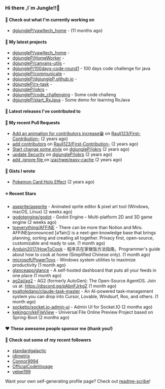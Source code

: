 ### Hi there ,I`m Jungle!!👋

#### 👷 Check out what I'm currently working on

- [dgjungleP/yawltech_home](https://github.com/dgjungleP/yawltech_home) -  (11 months ago)

#### 🌱 My latest projects

- [dgjungleP/yawltech_home](https://github.com/dgjungleP/yawltech_home) - 
- [dgjungleP/HomeWorker](https://github.com/dgjungleP/HomeWorker) - 
- [dgjungleP/canvans-utils](https://github.com/dgjungleP/canvans-utils) - 
- [dgjungleP/100days-code-round1](https://github.com/dgjungleP/100days-code-round1) - 100 days code challenge for java
- [dgjungleP/communicate](https://github.com/dgjungleP/communicate) - 
- [dgjungleP/dgjungleP.github.io](https://github.com/dgjungleP/dgjungleP.github.io) - 
- [dgjungleP/rx-task](https://github.com/dgjungleP/rx-task) - 
- [dgjungleP/jokrs](https://github.com/dgjungleP/jokrs) - 
- [dgjungleP/code_challenging](https://github.com/dgjungleP/code_challenging) - Some code challeng
- [dgjungleP/start_RxJava](https://github.com/dgjungleP/start_RxJava) - Some demo for learning RxJava

#### 🔭 Latest releases I've contributed to


#### 🔨 My recent Pull Requests

- [Add  an animation for contributors increase😁](https://github.com/Raulj123/First-Contribution-/pull/4) on [Raulj123/First-Contribution-](https://github.com/Raulj123/First-Contribution-) (2 years ago)
- [add contributors](https://github.com/Raulj123/First-Contribution-/pull/3) on [Raulj123/First-Contribution-](https://github.com/Raulj123/First-Contribution-) (2 years ago)
- [Start change some style](https://github.com/dgjungleP/jokrs/pull/2) on [dgjungleP/jokrs](https://github.com/dgjungleP/jokrs) (2 years ago)
- [update Security](https://github.com/dgjungleP/jokrs/pull/1) on [dgjungleP/jokrs](https://github.com/dgjungleP/jokrs) (2 years ago)
- [add .ignore file ](https://github.com/izachwei/easy-cache/pull/2) on [izachwei/easy-cache](https://github.com/izachwei/easy-cache) (2 years ago)


#### 📓 Gists I wrote

- [Pokemon Card Holo Effect](https://gist.github.com/5870cd3bb091268b3485debc5f3cec36) (2 years ago)

#### ⭐ Recent Stars

- [aseprite/aseprite](https://github.com/aseprite/aseprite) - Animated sprite editor &amp; pixel art tool (Windows, macOS, Linux) (2 weeks ago)
- [godotengine/godot](https://github.com/godotengine/godot) - Godot Engine – Multi-platform 2D and 3D game engine (2 weeks ago)
- [toeverything/AFFiNE](https://github.com/toeverything/AFFiNE) - There can be more than Notion and Miro. AFFiNE(pronounced [ə‘fain]) is a next-gen knowledge base that brings planning, sorting and creating all together. Privacy first, open-source, customizable and ready to use.  (1 month ago)
- [Anduin2017/HowToCook](https://github.com/Anduin2017/HowToCook) - 程序员在家做饭方法指南。Programmer&#39;s guide about how to cook at home (Simplified Chinese only). (1 month ago)
- [microsoft/PowerToys](https://github.com/microsoft/PowerToys) - Windows system utilities to maximize productivity (1 month ago)
- [glanceapp/glance](https://github.com/glanceapp/glance) - A self-hosted dashboard that puts all your feeds in one place (1 month ago)
- [ag2ai/ag2](https://github.com/ag2ai/ag2) - AG2 (formerly AutoGen): The Open-Source AgentOS. Join us at: https://discord.gg/pAbnFJrkgZ (1 month ago)
- [eyaltoledano/claude-task-master](https://github.com/eyaltoledano/claude-task-master) - An AI-powered task-management system you can drop into Cursor, Lovable, Windsurf, Roo, and others. (1 month ago)
- [socketio/socket.io-admin-ui](https://github.com/socketio/socket.io-admin-ui) - Admin UI for Socket.IO (2 months ago)
- [kekingcn/kkFileView](https://github.com/kekingcn/kkFileView) - Universal File Online Preview Project based on Spring-Boot (2 months ago)

#### ❤️ These awesome people sponsor me (thank you!)


#### 👯 Check out some of my recent followers

- [standardgalactic](https://github.com/standardgalactic)
- [idimetrix](https://github.com/idimetrix)
- [Connor9994](https://github.com/Connor9994)
- [OfficialCodeVoyage](https://github.com/OfficialCodeVoyage)
- [yebei199](https://github.com/yebei199)

Want your own self-generating profile page? Check out [readme-scribe](https://github.com/muesli/readme-scribe)!
